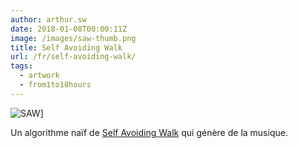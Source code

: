 ```yaml
---
author: arthur.sw
date: 2018-01-08T00:00:11Z
image: /images/saw-thumb.png
title: Self Avoiding Walk
url: /fr/self-avoiding-walk/
tags:
  - artwork
  - from1to18hours
---
```


![SAW](/images/saw.png)]

Un algorithme naïf de [Self Avoiding Walk](https://en.wikipedia.org/wiki/Self-avoiding_walk) qui génère de la musique.

